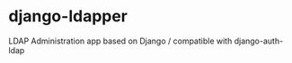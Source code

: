 django-ldapper
==============

LDAP Administration app based on Django / compatible with django-auth-ldap